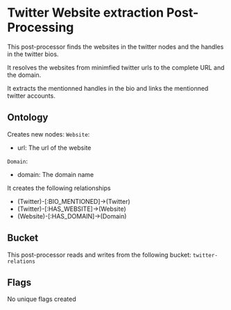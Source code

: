 # Twitter Website extraction Post-Processing

This post-processor finds the websites in the twitter nodes and the handles in the twitter bios.

It resolves the websites from minimfied twitter urls to the complete URL and the domain.

It extracts the mentionned handles in the bio and links the mentionned twitter accounts.

## Ontology

Creates new nodes:
`Website`:
  - url: The url of the website

`Domain`:
  - domain: The domain name

It creates the following relationships
- (Twitter)-[:BIO_MENTIONED]->(Twitter)
- (Twitter)-[:HAS_WEBSITE]->(Website)
- (Website)-[:HAS_DOMAIN]->(Domain)

## Bucket

This post-processor reads and writes from the following bucket: `twitter-relations`

## Flags

No unique flags created
